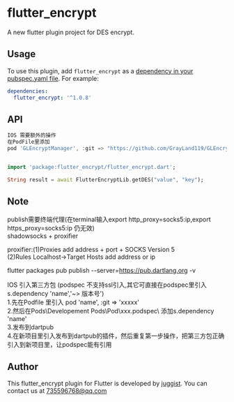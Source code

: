 # flutter_encrypt

A new flutter plugin project for DES encrypt.

## Usage

To use this plugin, add `flutter_encrypt` as a [dependency in your pubspec.yaml file](https://flutter.io/platform-plugins/). For example:

```yaml
dependencies:
  flutter_encrypt: '^1.0.8'
```
## API

```dart
IOS 需要额外的操作
在PodFile里添加
pod 'GLEncryptManager', :git => "https://github.com/GrayLand119/GLEncryptManager.git"


import 'package:flutter_encrypt/flutter_encrypt.dart';

String result = await FlutterEncryptLib.getDES("value", "key");
```

## Note
publish需要终端代理(在terminal输入export http_proxy=socks5:ip,export https_proxy=socks5:ip 仍无效)  
shadowsocks + proxifier  

proxifier:(1)Proxies add address + port + SOCKS Version 5  
          (2)Rules Localhost->Target Hosts add address or ip  
          
flutter packages pub publish --server=https://pub.dartlang.org -v  

IOS 引入第三方包  (podspec 不支持ssl引入,其它可直接在podspec里引入 s.dependency 'name','~> 版本号')  
1.先在Podfile 里引入  pod 'name', :git => 'xxxxx'  
2.然后在Pods\Developement Pods\Pod\xxx.podspec\ 添加s.dependency 'name'  
3.发布到dartpub    
4.在新项目里引入发布到dartpub的插件，然后重复第一步操作，把第三方包正确引入到新项目里，让podspec能有引用

## Author

This flutter_encrypt plugin for Flutter is developed by [juggist](https://github.com/juggist). You can contact us at <735596768@qq.com>


